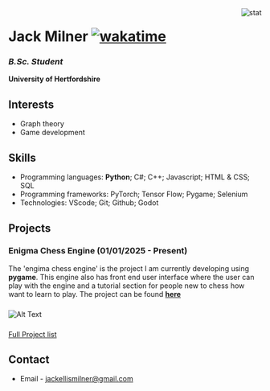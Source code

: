 <img align="right" src="https://github-readme-stats.vercel.app/api?username=JackMilner1&show_icons=true&theme=transparent&hide_title=true&hide_rank=true" alt="stat" />

###
# Jack Milner [![wakatime](https://wakatime.com/badge/user/86f08dc1-5098-42c2-b193-5a05699baa48.svg)](https://wakatime.com/@86f08dc1-5098-42c2-b193-5a05699baa48)
### ***B.Sc. Student***
**University of Hertfordshire** 
## Interests
* Graph theory
* Game development
## Skills
* Programming languages: **Python**; C#; C++; Javascript; HTML & CSS; SQL
* Programming frameworks: PyTorch; Tensor Flow; Pygame; Selenium
* Technologies: VScode; Git; Github; Godot
## Projects
### Enigma Chess Engine (01/01/2025 - Present)
The 'engima chess engine' is the project I am currently developing using **pygame**. This engine also has front end user interface where the user can play with the engine and a tutorial section for people new to chess how want to learn to play. 
The project can be found [**here**](https://github.com/JackMilner1/chess)
###
![Alt Text](https://media0.giphy.com/media/v1.Y2lkPTc5MGI3NjExejVtMTd5emtuODR0MDV5azUzZHFvYTJsdWIyN3FvcmozYzN4YjRqNyZlcD12MV9pbnRlcm5hbF9naWZfYnlfaWQmY3Q9Zw/qdGhRLpWaQPRXpnHuV/giphy.gif)
###
[Full Project list](https://github.com/JackMilner1/Stats/tree/main)
## Contact
* Email - [jackellismilner@gmail.com](https://mail.google.com/mail/u/0/?fs=1&tf=cm&source=mailto&to=jackellismilner@gmail.com)

